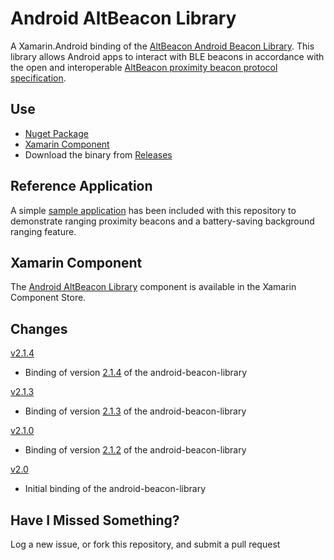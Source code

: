 Android AltBeacon Library
==============================

A Xamarin.Android binding of the [AltBeacon Android Beacon Library](https://github.com/AltBeacon/android-beacon-library). This library allows Android apps to interact with BLE beacons in accordance with the open and interoperable [AltBeacon proximity beacon protocol specification](https://github.com/AltBeacon/spec).

## Use

- [Nuget Package](https://www.nuget.org/packages/AndroidAltBeaconLibrary/)
- [Xamarin Component](http://components.xamarin.com/view/android-altbeacon-library)
- Download the binary from [Releases](https://github.com/chrisriesgo/Android-AltBeacon-Library/releases)

## Reference Application

A simple [sample application](https://github.com/chrisriesgo/Android-AltBeacon-Library/tree/master/Samples/Android/AndroidAltBeaconLibrary.Sample) has been included with this repository to demonstrate ranging proximity beacons and a battery-saving background ranging feature.


## Xamarin Component
The [Android AltBeacon Library](http://components.xamarin.com/view/android-altbeacon-library) component is available in the Xamarin Component Store.

## Changes

[v2.1.4](https://github.com/chrisriesgo/Android-AltBeacon-Library/releases/tag/2.1.4)

- Binding of version [2.1.4](https://github.com/AltBeacon/android-beacon-library/releases/tag/2.1.4) of the android-beacon-library

[v2.1.3](https://github.com/chrisriesgo/Android-AltBeacon-Library/releases/tag/2.1.3)

- Binding of version [2.1.3](https://github.com/AltBeacon/android-beacon-library/releases/tag/2.1.3) of the android-beacon-library

[v2.1.0](https://github.com/chrisriesgo/Android-AltBeacon-Library/releases/tag/2.1.0)

- Binding of version [2.1.2](https://github.com/AltBeacon/android-beacon-library/releases/tag/2.1.2) of the android-beacon-library

[v2.0](https://github.com/chrisriesgo/Android-AltBeacon-Library/releases/tag/2.0)

- Initial binding of the android-beacon-library


## Have I Missed Something?

Log a new issue, or fork this repository, and submit a pull request
